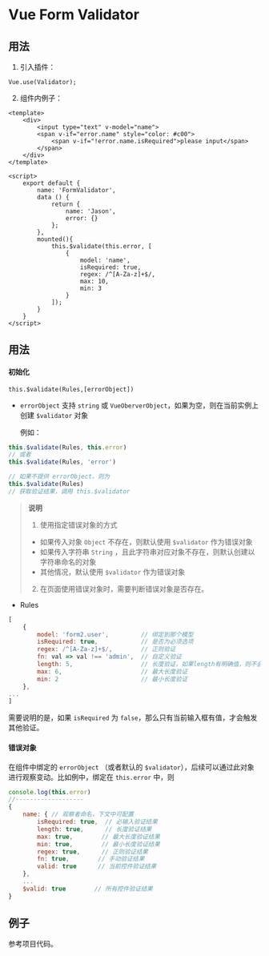 # Vue Form Validator

## 用法

1. 引入插件：

```
Vue.use(Validator);
```

2. 组件内例子：

```vue
<template>
    <div>
        <input type="text" v-model="name">
      	<span v-if="error.name" style="color: #c00">
			<span v-if="!error.name.isRequired">please input</span>
        </span>
    </div>
</template>

<script>
    export default {
        name: 'FormValidator',
        data () {
            return {
                name: 'Jason',
                error: {}
            };
        },
        mounted(){
            this.$validate(this.error, [
                {
                    model: 'name',
                    isRequired: true,
                    regex: /^[A-Za-z]+$/,
                    max: 10,
                    min: 3
                }
            ]);
        }
    }
</script>
```

## 用法

#### 初始化

 `this.$validate(Rules,[errorObject])` 

* `errorObject` 支持 `string` 或 `VueOberverObject`，如果为空，则在当前实例上创建 `$validator` 对象

  例如：

```js
this.$validate(Rules, this.error)
// 或者
this.$validate(Rules, 'error')

// 如果不提供 errorObject，则为
this.$validate(Rules)
// 获取验证结果，调用 this.$validator
```

> **说明**
>
> 1. 使用指定错误对象的方式
>
> - 如果传入对象 `Object` 不存在，则默认使用 `$validator` 作为错误对象
> - 如果传入字符串 `String` ，且此字符串对应对象不存在，则默认创建以字符串命名的对象
> - 其他情况，默认使用 `$validator` 作为错误对象
>
> 2. 在页面使用错误对象时，需要判断错误对象是否存在。

* Rules



```javascript
[
	{
		model: 'form2.user',         // 绑定到那个模型
        isRequired: true,            // 是否为必须选项
        regex: /^[A-Za-z]+$/,        // 正则验证
        fn: val => val !== 'admin',  // 自定义验证
        length: 5,                   // 长度验证，如果length有明确值，则不会验证max/min
        max: 6,                      // 最大长度验证
        min: 2                       // 最小长度验证
	},
...       
]
```

需要说明的是，如果 `isRequired` 为 `false`，那么只有当前输入框有值，才会触发其他验证。

#### 错误对象

在组件中绑定的 `errorObject` （或者默认的 `$validator`），后续可以通过此对象进行观察变动。比如例中，绑定在 `this.error` 中，则

```javascript
console.log(this.error)
//-------------------
{
	name: { // 观察者命名，下文中可配置
      	isRequired: true,  // 必输入验证结果
        length: true,	   // 长度验证结果
   	 	max: true,		  // 最大长度验证结果
    	min: true,		  // 最小长度验证结果
    	regex: true, 	  // 正则验证结果
    	fn: true,		 // 手动验证结果
    	valid: true 	 // 当前控件验证结果
	},
  	...
    $valid: true 		// 所有控件验证结果
}
```



## 例子

参考项目代码。


